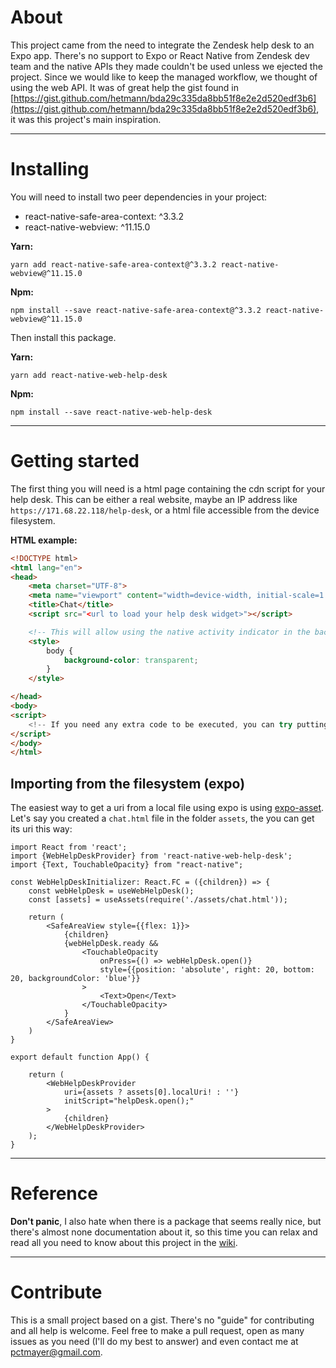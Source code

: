 # About

This project came from the need to integrate the Zendesk help desk to an Expo app. There's no support to Expo or
React Native from Zendesk dev team and the native APIs they made couldn't be used unless we ejected the project.
Since we would like to keep the managed workflow, we thought of using the web API. It was of great help the gist
found in [https://gist.github.com/hetmann/bda29c335da8bb51f8e2e2d520edf3b6](https://gist.github.com/hetmann/bda29c335da8bb51f8e2e2d520edf3b6),
it was this project's main inspiration.

***

# Installing

You will need to install two peer dependencies in your project:

* react-native-safe-area-context: ^3.3.2
* react-native-webview: ^11.15.0

**Yarn:**

`yarn add react-native-safe-area-context@^3.3.2 react-native-webview@^11.15.0`

**Npm:**

`npm install --save react-native-safe-area-context@^3.3.2 react-native-webview@^11.15.0`

Then install this package.

**Yarn:**

`yarn add react-native-web-help-desk`

**Npm:**

`npm install --save react-native-web-help-desk`

***

# Getting started

The first thing you will need is a html page containing the cdn script for your help desk. This can be either a real
website, maybe an IP address like `https://171.68.22.118/help-desk`, or a html file accessible from the device filesystem.

**HTML example:**

```html
<!DOCTYPE html>
<html lang="en">
<head>
    <meta charset="UTF-8">
    <meta name="viewport" content="width=device-width, initial-scale=1.0">
    <title>Chat</title>
    <script src="<url to load your help desk widget>"></script>

    <!-- This will allow using the native activity indicator in the background of the webview -->
    <style>
        body {
            background-color: transparent;
        }
    </style>

</head>
<body>
<script>
    <!-- If you need any extra code to be executed, you can try putting it here -->
</script>
</body>
</html>
```

## Importing from the filesystem (expo)

The easiest way to get a uri from a local file using expo is using
[expo-asset](https://docs.expo.dev/versions/latest/sdk/asset/). Let's say you created a `chat.html` file in the folder
`assets`, the you can get its uri this way:

```tsx
import React from 'react';
import {WebHelpDeskProvider} from 'react-native-web-help-desk';
import {Text, TouchableOpacity} from "react-native";

const WebHelpDeskInitializer: React.FC = ({children}) => {
    const webHelpDesk = useWebHelpDesk();
    const [assets] = useAssets(require('./assets/chat.html'));

    return (
        <SafeAreaView style={{flex: 1}}>
            {children}
            {webHelpDesk.ready &&
                <TouchableOpacity
                    onPress={() => webHelpDesk.open()}
                    style={{position: 'absolute', right: 20, bottom: 20, backgroundColor: 'blue'}}
                >
                    <Text>Open</Text>
                </TouchableOpacity>
            }
        </SafeAreaView>
    )
}

export default function App() {
    
    return (
        <WebHelpDeskProvider
            uri={assets ? assets[0].localUri! : ''}
            initScript="helpDesk.open();"
        >
            {children}
        </WebHelpDeskProvider>
    );
}
```

***

# Reference

**Don't panic**, I also hate when there is a package that seems really nice, but there's almost none documentation about
it, so this time you can relax and read all you need to know about this project in the
[wiki](https://github.com/PlinioMayer/react-native-web-help-desk/wiki).

***

# Contribute
This is a small project based on a gist. There's no "guide" for contributing and all help is welcome. Feel free to make
a pull request, open as many issues as you need (I'll do my best to answer) and even contact me at
[pctmayer@gmail.com](mailto:pctmayer@gmail.com).